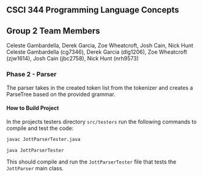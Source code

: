 ## CSCI 344 Programming Language Concepts
## Group 2 Team Members
Celeste Gambardella, Derek Garcia, Zoe Wheatcroft, Josh Cain, Nick Hunt
Celeste Gambardella (cg7346), Derek Garcia (dlg1206), Zoe Wheatcroft (zjw1614), Josh Cain (jbc2758), Nick Hunt (nrh9573)

### Phase 2 - Parser
The parser takes in the created token list from the tokenizer and creates a ParseTree based on the provided grammar.
#### How to Build Project
In the projects testers directory `src/testers` run the following commands to compile and test the code:
```bash
javac JottParserTester.java
```	
```bash
java JottParserTester  
```
   This should compile and run the `JottParserTester` file that tests the `JottParser` main class.
